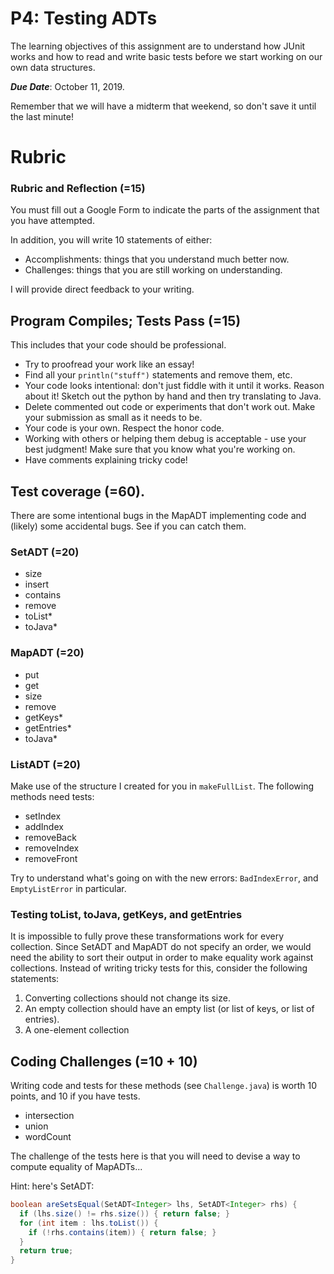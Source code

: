 # P4: Testing ADTs

The learning objectives of this assignment are to understand how JUnit works and how to read and write basic tests before we start working on our own data structures.

***Due Date***: October 11, 2019.

Remember that we will have a midterm that weekend, so don't save it until the last minute!

# Rubric

### Rubric and Reflection (=15)

You must fill out a Google Form to indicate the parts of the assignment that you have attempted. 

In addition, you will write 10 statements of either:
 - Accomplishments: things that you understand much better now.
 - Challenges: things that you are still working on understanding.

I will provide direct feedback to your writing.

## Program Compiles; Tests Pass (=15)
This includes that your code should be professional. 
- Try to proofread your work like an essay! 
- Find all your ``println("stuff")`` statements and remove them, etc.
- Your code looks intentional: don't just fiddle with it until it works. Reason about it! Sketch out the python by hand and then try translating to Java.
- Delete commented out code or experiments that don't work out. Make your submission as small as it needs to be.
- Your code is your own. Respect the honor code.
- Working with others or helping them debug is acceptable - use your best judgment! Make sure that you know what you're working on.
- Have comments explaining tricky code!

## Test coverage (=60).

There are some intentional bugs in the MapADT implementing code and (likely) some accidental bugs. See if you can catch them.

### SetADT (=20)

- size
- insert
- contains
- remove
- toList*
- toJava*

### MapADT (=20)

- put
- get
- size
- remove
- getKeys*
- getEntries*
- toJava*


### ListADT (=20)

Make use of the structure I created for you in ``makeFullList``. The following methods need tests:

- setIndex
- addIndex
- removeBack
- removeIndex
- removeFront

Try to understand what's going on with the new errors: ``BadIndexError``, and ``EmptyListError`` in particular.

### Testing toList, toJava, getKeys, and getEntries

It is impossible to fully prove these transformations work for every collection. Since SetADT and MapADT do not specify an order, we would need the ability to sort their output in order to make equality work against collections. Instead of writing tricky tests for this, consider the following statements:

1. Converting collections should not change its size.
2. An empty collection should have an empty list (or list of keys, or list of entries).
3. A one-element collection 

## Coding Challenges (=10 + 10)

Writing code and tests for these methods (see ``Challenge.java``) is worth 10 points, and 10 if you have tests.

 - intersection
 - union
 - wordCount
 
 The challenge of the tests here is that you will need to devise a way to compute equality of MapADTs...
 
 Hint: here's SetADT:
 ```java
 boolean areSetsEqual(SetADT<Integer> lhs, SetADT<Integer> rhs) {
   if (lhs.size() != rhs.size()) { return false; }
   for (int item : lhs.toList()) {
     if (!rhs.contains(item)) { return false; }
   }
   return true;
 }
 ```

